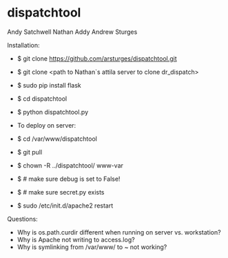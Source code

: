 dispatchtool
============
Andy Satchwell
Nathan Addy
Andrew Sturges

Installation:
* $ git clone https://github.com/arsturges/dispatchtool.git
* $ git clone <path to Nathan`s attila server to clone dr_dispatch>
* $ sudo pip install flask
* $ cd dispatchtool
* $ python dispatchtool.py

* To deploy on server:
* $ cd /var/www/dispatchtool
* $ git pull
* $ chown -R ../dispatchtool/ www-var
* $ # make sure debug is set to False!
* $ # make sure secret.py exists
* $ sudo /etc/init.d/apache2 restart

Questions:
* Why is os.path.curdir different when running on server vs. workstation?
* Why is Apache not writing to access.log?
* Why is symlinking from /var/www/ to ~ not working?

